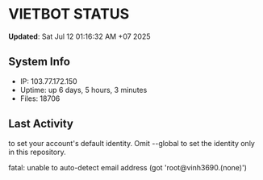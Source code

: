 # VIETBOT STATUS
**Updated**: Sat Jul 12 01:16:32 AM +07 2025

## System Info
- IP: 103.77.172.150
- Uptime: up 6 days, 5 hours, 3 minutes
- Files: 18706

## Last Activity

to set your account's default identity.
Omit --global to set the identity only in this repository.

fatal: unable to auto-detect email address (got 'root@vinh3690.(none)')

